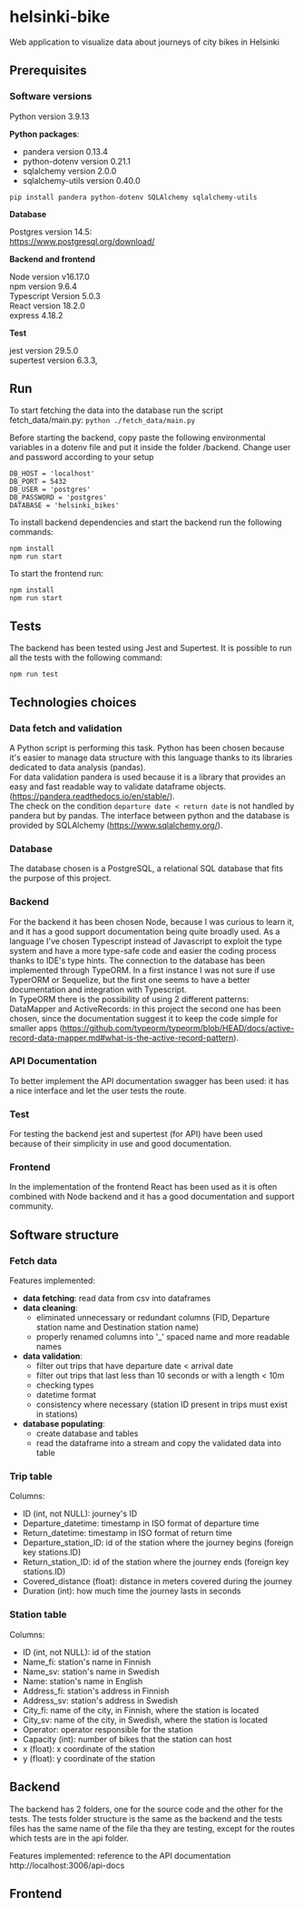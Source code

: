 # helsinki-bike
Web application to visualize data about journeys of city bikes in Helsinki

## Prerequisites
### Software versions
Python version 3.9.13

**Python packages**:
- pandera version 0.13.4
- python-dotenv version 0.21.1
- sqlalchemy version 2.0.0
- sqlalchemy-utils version 0.40.0

```pip install pandera python-dotenv SQLAlchemy sqlalchemy-utils```

**Database**

Postgres version 14.5: \
https://www.postgresql.org/download/

**Backend and frontend**

Node version v16.17.0\
npm version 9.6.4\
Typescript Version 5.0.3\
React version 18.2.0\
express 4.18.2

**Test**

jest version 29.5.0\
supertest version  6.3.3,

## Run
To start fetching the data into the database run the script fetch_data/main.py:
```python ./fetch_data/main.py```

Before starting the backend, copy paste the following environmental variables in a dotenv file
and put it inside the folder /backend.
Change user and password according to your setup
```
DB_HOST = 'localhost'
DB_PORT = 5432
DB_USER = 'postgres'
DB_PASSWORD = 'postgres'
DATABASE = 'helsinki_bikes'
```
To install backend dependencies and start the backend run the following commands:
```
npm install
npm run start
```

To start the frontend run:
```
npm install
npm run start
```

## Tests
The backend has been tested using Jest and Supertest.
It is possible to run all the tests with the following command:
```
npm run test
```

## Technologies choices
### Data fetch and validation
A Python script is performing this task. Python has been chosen because it's easier to manage data structure 
with this language thanks to its libraries dedicated to data analysis (pandas).\
For data validation pandera is used because it is a library that provides an easy and fast readable way 
to validate dataframe objects. (https://pandera.readthedocs.io/en/stable/).\
The check on the condition `departure date < return date` is not handled by pandera but by pandas.
The interface between python and the database is provided by SQLAlchemy (https://www.sqlalchemy.org/).

### Database
The database chosen is a PostgreSQL, a relational SQL database that fits the purpose of this project.

### Backend
For the backend it has been chosen Node, because I was curious to learn it, and it has a good support documentation being quite broadly used.
As a language I've chosen Typescript instead of Javascript to exploit the type system and have a more type-safe code and easier the coding process thanks to IDE's type hints.
The connection to the database has been implemented through TypeORM. In a first instance I was not sure if use TyperORM or Sequelize, 
but the first one seems to have a better documentation and integration with Typescript.\
In TypeORM there is the possibility of using 2 different patterns: DataMapper and ActiveRecords: in this project the second one has been chosen, since the documentation
suggest it to keep the code simple for smaller apps (https://github.com/typeorm/typeorm/blob/HEAD/docs/active-record-data-mapper.md#what-is-the-active-record-pattern).

### API Documentation 
To better implement the API documentation swagger has been used: it has a nice interface and let the user tests the route.

### Test
For testing the backend jest and supertest (for API) have been used because of their simplicity in use and good documentation.

### Frontend
In the implementation of the frontend React has been used as it is often combined with Node backend and it has a good documentation and support community.

## Software structure
### Fetch data
Features implemented:
- **data fetching**: read data from csv into dataframes
- **data cleaning**:
  - eliminated unnecessary or redundant columns (FID, Departure station name and Destination station name)
  - properly renamed columns into '_' spaced name and more readable names
- **data validation**: 
  - filter out trips that have departure date < arrival date
  - filter out trips that last less than 10 seconds or with a length < 10m
  - checking types
  - datetime format 
  - consistency where necessary (station ID present in trips must exist in stations)
- **database populating**: 
  - create database and tables
  - read the dataframe into a stream and copy the validated data into table
  
### Trip table
Columns:
- ID (int, not NULL): journey's ID
- Departure_datetime: timestamp in ISO format of departure time
- Return_datetime: timestamp in ISO format of return time
- Departure_station_ID: id of the station where the journey begins (foreign key stations.ID)
- Return_station_ID: id of the station where the journey ends (foreign key stations.ID)
- Covered_distance (float): distance in meters covered during the journey 
- Duration (int): how much time the journey lasts in seconds

### Station table
Columns:
- ID (int, not NULL): id of the station
- Name_fi: station's name in Finnish
- Name_sv: station's name in Swedish
- Name: station's name in English
- Address_fi: station's address in Finnish
- Address_sv: station's address in Swedish
- City_fi: name of the city, in Finnish, where the station is located
- City_sv: name of the city, in Swedish, where the station is located
- Operator: operator responsible for the station
- Capacity (int): number of bikes that the station can host
- x (float): x coordinate of the station
- y (float): y coordinate of the station

## Backend
The backend has 2 folders, one for the source code and the other for the tests. The tests folder structure is the same as the backend 
and the tests files has the same name of the file tha they are testing, except for the routes which tests are in the api folder.

Features implemented: reference to the API documentation http://localhost:3006/api-docs

## Frontend

